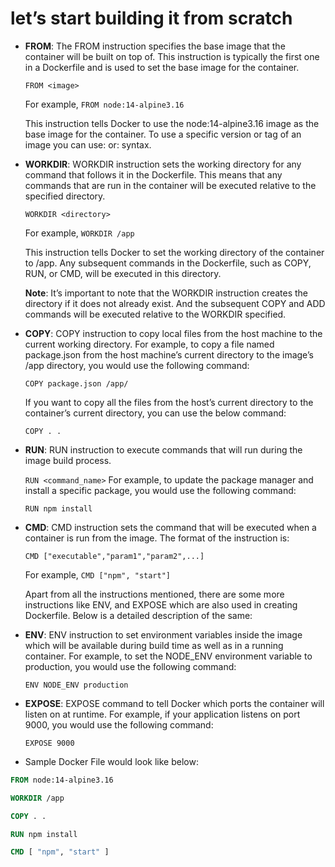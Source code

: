 # let’s start building it from scratch 

- **FROM**: The FROM instruction specifies the base image that the container will be built on top of. This instruction is typically the first one in a Dockerfile and is used to set the base image for the container. 
   
   `FROM <image>`

  For example, 
   `FROM node:14-alpine3.16`
   
  This instruction tells Docker to use the node:14-alpine3.16 image as the base image for the container. To use a specific version or tag of an image you can use:<version> or:<tag> syntax.

- **WORKDIR**: WORKDIR instruction sets the working directory for any command that follows it in the Dockerfile.
  This means that any commands that are run in the container will be executed relative to the specified directory. 

    `WORKDIR <directory>`

  For example,
    `WORKDIR /app`

  This instruction tells Docker to set the working directory of the container to /app. Any subsequent commands in the Dockerfile, such as COPY, RUN, or CMD, will be executed in this directory.

  **Note**: It’s important to note that the WORKDIR instruction creates the directory if it does not already exist. And the subsequent COPY and ADD commands will be executed relative to the WORKDIR specified.

- **COPY**: COPY instruction to copy local files from the host machine to the current working directory. 
  For example, to copy a file named package.json from the host machine’s current directory to the image’s /app directory, you would use the following command:

  `COPY package.json /app/`

  If you want to copy all the files from the host’s current directory to the container’s current directory, you can use the below command:
  
   `COPY . .`

- **RUN**: RUN instruction to execute commands that will run during the image build process. 

    `RUN <command_name>`
  For example, to update the package manager and install a specific package, you would use the following command:
    
    `RUN npm install`

- **CMD**: CMD instruction sets the command that will be executed when a container is run from the image.
         The format of the instruction is:
       
    `CMD ["executable","param1","param2",...]`
	
  For example,
    `CMD ["npm", "start"]`
	
  Apart from all the instructions mentioned, there are some more instructions like ENV, and EXPOSE which are also used in creating Dockerfile. Below is a detailed description of the same:

- **ENV**: ENV instruction to set environment variables inside the image which will be available during build time as well as in a running container. For example, to set the NODE_ENV environment variable to production, you would use the following command:

    `ENV NODE_ENV production`

- **EXPOSE**: EXPOSE command to tell Docker which ports the container will listen on at runtime. For example, if your application listens on port 9000, you would use the following command:
    
    `EXPOSE 9000`

- Sample Docker File would look like below:

```dockerfile
FROM node:14-alpine3.16

WORKDIR /app

COPY . .

RUN npm install

CMD [ "npm", "start" ]
